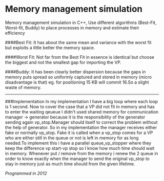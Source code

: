 # Memory management simulation

Memory management simulation in C++, Use different algorithms (Best-Fit, Worst-fit, Buddy) to place processes in memory and estimate their efficiency


####Best Fit: 
It has about the same mean and variance with the worst fit but exploits a little better the memory space.

####Worst Fit:
Not far from the Best Fit in essence is identical but choose the biggest and not the smallest gap for importing the VP.

####Buddy:
It has been clearly better dispersion because the gaps in memory puts spread so uniformly captured and stored in memory
(micro disadvantage is that) eg. for positioning 15 KB will commit 16.So a slight waste of memory.

---------------------------
###Implementation
In my implementation I have a big loop where each loop is 1 second. Now to cover the case that a VP did not fit in memory and has to enter the waiting qeueue
I didn't used shared memory for communication
manager -> generator because it is the responsibility of the generator
sending again vp_stop.Manager should itself
 to correct the problem without the help of generator.
So in my implementation the manager receives either
 fake or normally vp_stop.
Fake it is called when a vp_stop comes for
 a VP who are either still in the queue or not is left
 in memory for as long needed.To implement this i have a
 parallel queue_vp_stopper where they keep the difference vp start-vp stop
 so I know how much time should wait in memory. Whenever
 put / remove from the memory i renew the 2 queue in order to know
 exactly when the manager to send the original vp_stop
 to stay in memory just as much time should from
 the given lifetime.

*Programmed in 2012*
